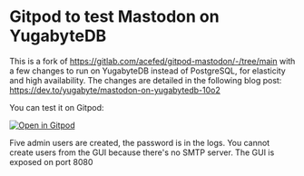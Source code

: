 # Gitpod to test Mastodon on YugabyteDB

This is a fork of https://gitlab.com/acefed/gitpod-mastodon/-/tree/main with a few changes to run on YugabyteDB instead of PostgreSQL, for elasticity and high availability. The changes are detailed in the following blog post: https://dev.to/yugabyte/mastodon-on-yugabytedb-10o2

You can test it on Gitpod:

[![Open in Gitpod](https://gitpod.io/button/open-in-gitpod.svg)](https://gitpod.io/#GITTAG=v3.5.3/https://github.com/FranckPachot/gitpod-mastodon-yb)

Five admin users are created, the password is in the logs. You cannot create users from the GUI because there's no SMTP server. The GUI is exposed on port 8080
